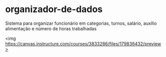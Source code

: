 # organizador-de-dados
 Sistema para organizar funcionário em categorias, turnos, salário, auxílio alimentação e número de horas trabalhadas

<img https://canvas.instructure.com/courses/3833286/files/179836432/preview>
